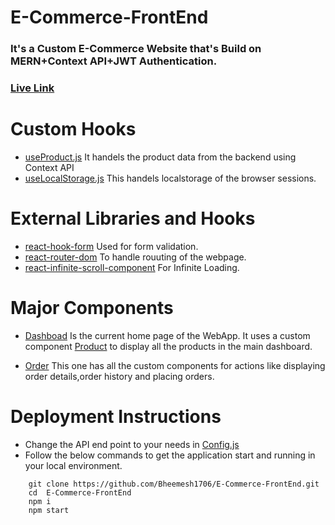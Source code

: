 # E-Commerce-FrontEnd

### It's a Custom E-Commerce Website that's Build on MERN+Context API+JWT Authentication.
### [Live Link](https://distracted-swanson-8e7f48.netlify.app/)

# Custom Hooks 
  - [useProduct.js](https://github.com/Bheemesh1706/E-Commerce-FrontEnd/blob/main/src/hooks/useProduct.js) It handels the product data from the backend using Context API
  - [useLocalStorage.js](https://github.com/Bheemesh1706/E-Commerce-FrontEnd/blob/main/src/hooks/useLocalStorage.js) This handels localstorage of the browser sessions.
  
# External Libraries and Hooks
  - [react-hook-form](https://react-hook-form.com) Used for form validation.
  - [react-router-dom](https://reactrouter.com/web/guides/quick-start) To handle rouuting of the webpage.
  - [react-infinite-scroll-component](https://www.npmjs.com/package/react-infinite-scroll-component) For Infinite Loading.
  
# Major Components 
  - [Dashboad](https://github.com/Bheemesh1706/E-Commerce-FrontEnd/blob/main/src/Components/Dashboard/Dashboard.jsx) Is the current home page of the WebApp.
  It uses a custom component [Product](https://github.com/Bheemesh1706/E-Commerce-FrontEnd/blob/main/src/Components/Dashboard/Product.jsx) to display all the products in the main dashboard.
  
  - [Order](https://github.com/Bheemesh1706/E-Commerce-FrontEnd/tree/main/src/Components/Order) This one has all the custom components for actions like displaying order details,order history
  and placing orders.
  
# Deployment Instructions

  - Change the API end point to your needs in [Config.js](https://github.com/Bheemesh1706/E-Commerce-FrontEnd/blob/main/src/Backend/Config.js)
  - Follow the below commands to get the application start and running in your local environment.

```
    git clone https://github.com/Bheemesh1706/E-Commerce-FrontEnd.git
    cd  E-Commerce-FrontEnd
    npm i
    npm start
```

